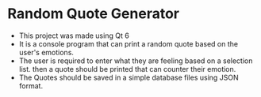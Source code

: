 # Random Quote Generator
- This project was made using Qt 6
- It is a console program that can print a random quote based on the user's emotions.
- The user is required to enter what they are feeling based on a selection list. then a quote should be printed that can counter their emotion.
- The Quotes should be saved in a simple database files using JSON format.